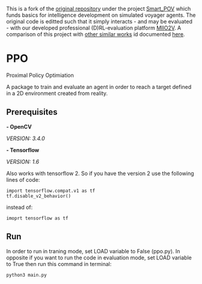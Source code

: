 This is a fork of the [original repository](https://github.com/DavidCastilloAlvarado/Path-planning-and-Reinforcement-Learning.git) under the project [Smart_POV](https://github.com/hamidrezafahimi/Smart_POV.git) which funds basics for intelligence development on simulated voyager agents. The original code is editted such that it simply interacts - and may be evaluated - with our developed professional (D)RL-evaluation platform [MIIO2V](https://github.com/mohammadr-kaz/MIIO2V.git). A comparison of this project with [other similar works]() id documented [here]().


# PPO
Proximal Policy Optimiation

A package to train and evaluate an agent in order to reach a target defined in a 2D environment created from reality.

## Prerequisites

**- OpenCV**

*VERSION: 3.4.0*


**- Tensorflow**

*VERSION: 1.6*

Also works with tensorflow 2. So if you have the version 2 use the following lines of code:

```
import tensorflow.compat.v1 as tf
tf.disable_v2_behavior()

```
instead of:

```
imoprt tensorflow as tf

```
## Run

In order to run in traning mode, set LOAD variable to False (ppo.py). In opposite if you want to run the code in evaluation mode, set LOAD variable to True then run this command in terminal:
```
python3 main.py

```
